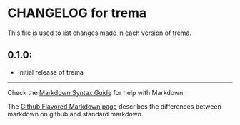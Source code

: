 # CHANGELOG for trema

This file is used to list changes made in each version of trema.

## 0.1.0:

* Initial release of trema

- - -
Check the [Markdown Syntax Guide](http://daringfireball.net/projects/markdown/syntax) for help with Markdown.

The [Github Flavored Markdown page](http://github.github.com/github-flavored-markdown/) describes the differences between markdown on github and standard markdown.
